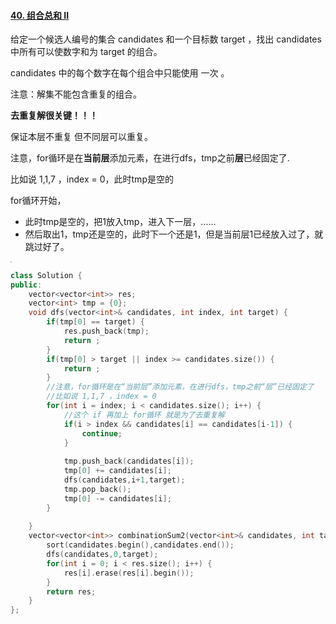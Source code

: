 #### [40. 组合总和 II](https://leetcode.cn/problems/combination-sum-ii/)

给定一个候选人编号的集合 candidates 和一个目标数 target ，找出 candidates 中所有可以使数字和为 target 的组合。

candidates 中的每个数字在每个组合中只能使用 一次 。

注意：解集不能包含重复的组合。



**去重复解很关键！！！**

保证本层不重复 但不同层可以重复。

注意，for循环是在**当前层**添加元素，在进行dfs，tmp之前**层**已经固定了.

比如说 1,1,7 ，index = 0，此时tmp是空的

for循环开始，
- 此时tmp是空的，把1放入tmp，进入下一层，......
- 然后取出1，tmp还是空的，此时下一个还是1，但是当前层1已经放入过了，就跳过好了。

<img src="https://blog-img-zbt.oss-cn-beijing.aliyuncs.com/picture/wuyang/202212150031497.jpg" alt="tj" style="zoom: 10%;" />


```c++
class Solution {
public:
    vector<vector<int>> res;
    vector<int> tmp = {0};
    void dfs(vector<int>& candidates, int index, int target) {
        if(tmp[0] == target) {
            res.push_back(tmp);
            return ;
        }
        if(tmp[0] > target || index >= candidates.size()) {
            return ;
        }
        //注意，for循环是在“当前层”添加元素，在进行dfs，tmp之前“层”已经固定了
        //比如说 1,1,7 ，index = 0
        for(int i = index; i < candidates.size(); i++) {
        	//这个 if 再加上 for循环 就是为了去重复解
            if(i > index && candidates[i] == candidates[i-1]) {
                continue;
            }
            
            tmp.push_back(candidates[i]);
            tmp[0] += candidates[i];
            dfs(candidates,i+1,target);
            tmp.pop_back();
            tmp[0] -= candidates[i];
        }
        
    }
    vector<vector<int>> combinationSum2(vector<int>& candidates, int target) {
        sort(candidates.begin(),candidates.end());
        dfs(candidates,0,target);
        for(int i = 0; i < res.size(); i++) {
            res[i].erase(res[i].begin());
        }
        return res;
    }
};
```